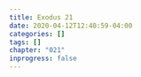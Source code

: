 ```yaml
---
title: Exodus 21
date: 2020-04-12T12:40:59-04:00
categories: []
tags: []
chapter: "021"
inprogress: false
---
```


